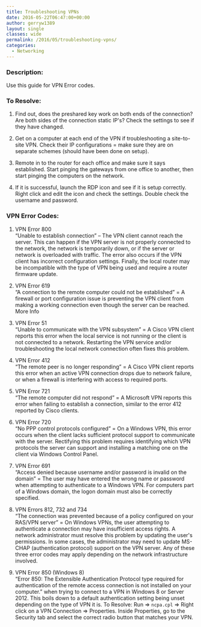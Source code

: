 ```yaml
---
title: Troubleshooting VPNs
date: 2016-05-22T06:47:00+00:00
author: gerryw1389
layout: single
classes: wide
permalink: /2016/05/troubleshooting-vpns/
categories:
  - Networking
---
```

<!--more-->

### Description:

Use this guide for VPN Error codes.

### To Resolve:

1. Find out, does the preshared key work on both ends of the connection? Are both sides of the connection static IP's? Check the settings to see if they have changed.

2. Get on a computer at each end of the VPN if troubleshooting a site-to-site VPN. Check their IP configurations = make sure they are on separate schemes (should have been done on setup).

3. Remote in to the router for each office and make sure it says established. Start pinging the gateways from one office to another, then start pinging the computers on the network.

4. If it is successful, launch the RDP icon and see if it is setup correctly. Right click and edit the icon and check the settings. Double check the username and password.

### VPN Error Codes:

1. VPN Error 800  
&#8220;Unable to establish connection&#8221; – The VPN client cannot reach the server. This can happen if the VPN server is not properly connected to the network, the network is temporarily down, or if the server or network is overloaded with traffic. The error also occurs if the VPN client has incorrect configuration settings. Finally, the local router may be incompatible with the type of VPN being used and require a router firmware update.

2. VPN Error 619  
&#8220;A connection to the remote computer could not be established&#8221; = A firewall or port configuration issue is preventing the VPN client from making a working connection even though the server can be reached.  
More Info

3. VPN Error 51  
&#8220;Unable to communicate with the VPN subsystem&#8221; = A Cisco VPN client reports this error when the local service is not running or the client is not connected to a network. Restarting the VPN service and/or troubleshooting the local network connection often fixes this problem.

4. VPN Error 412  
&#8220;The remote peer is no longer responding&#8221; = A Cisco VPN client reports this error when an active VPN connection drops due to network failure, or when a firewall is interfering with access to required ports.

5. VPN Error 721  
&#8220;The remote computer did not respond&#8221; = A Microsoft VPN reports this error when failing to establish a connection, similar to the error 412 reported by Cisco clients.

6. VPN Error 720  
&#8220;No PPP control protocols configured&#8221; = On a Windows VPN, this error occurs when the client lacks sufficient protocol support to communicate with the server. Rectifying this problem requires identifying which VPN protocols the server can support and installing a matching one on the client via Windows Control Panel.

7. VPN Error 691  
&#8220;Access denied because username and/or password is invalid on the domain&#8221; = The user may have entered the wrong name or password when attempting to authenticate to a Windows VPN. For computers part of a Windows domain, the logon domain must also be correctly specified.

8. VPN Errors 812, 732 and 734  
&#8220;The connection was prevented because of a policy configured on your RAS/VPN server&#8221; = On Windows VPNs, the user attempting to authenticate a connection may have insufficient access rights. A network administrator must resolve this problem by updating the user's permissions. In some cases, the administrator may need to update MS-CHAP (authentication protocol) support on the VPN server. Any of these three error codes may apply depending on the network infrastructure involved.

9. VPN Error 850 (Windows 8)  
&#8220;Error 850: The Extensible Authentication Protocol type required for authentication of the remote access connection is not installed on your computer.&#8221; when trying to connect to a VPN in Windows 8 or Server 2012. This boils down to a default authentication setting being unset depending on the type of VPN it is. To Resolve: Run => `ncpa.cpl` => Right click on a VPN Connection => Properties. Inside Properties, go to the Security tab and select the correct radio button that matches your VPN.